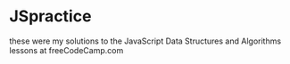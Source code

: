 # JSpractice

these were my solutions to the JavaScript Data Structures and Algorithms lessons at freeCodeCamp.com
